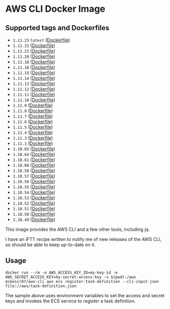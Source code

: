 # AWS CLI Docker Image

## Supported tags and Dockerfiles

- `1.11.23` `latest` ([Dockerfile](https://github.com/mikesir87/aws-cli-docker/blob/1.11.23/Dockerfile))
- `1.11.22` ([Dockerfile](https://github.com/mikesir87/aws-cli-docker/blob/1.11.22/Dockerfile))
- `1.11.21` ([Dockerfile](https://github.com/mikesir87/aws-cli-docker/blob/1.11.21/Dockerfile))
- `1.11.20` ([Dockerfile](https://github.com/mikesir87/aws-cli-docker/blob/1.11.20/Dockerfile))
- `1.11.18` ([Dockerfile](https://github.com/mikesir87/aws-cli-docker/blob/1.11.18/Dockerfile))
- `1.11.16` ([Dockerfile](https://github.com/mikesir87/aws-cli-docker/blob/1.11.16/Dockerfile))
- `1.11.15` ([Dockerfile](https://github.com/mikesir87/aws-cli-docker/blob/1.11.15/Dockerfile))
- `1.11.14` ([Dockerfile](https://github.com/mikesir87/aws-cli-docker/blob/1.11.14/Dockerfile))
- `1.11.13` ([Dockerfile](https://github.com/mikesir87/aws-cli-docker/blob/1.11.13/Dockerfile))
- `1.11.12` ([Dockerfile](https://github.com/mikesir87/aws-cli-docker/blob/1.11.12/Dockerfile))
- `1.11.11` ([Dockerfile](https://github.com/mikesir87/aws-cli-docker/blob/1.11.11/Dockerfile))
- `1.11.10` ([Dockerfile](https://github.com/mikesir87/aws-cli-docker/blob/1.11.10/Dockerfile))
- `1.11.9`  ([Dockerfile](https://github.com/mikesir87/aws-cli-docker/blob/1.11.9/Dockerfile))
- `1.11.8`  ([Dockerfile](https://github.com/mikesir87/aws-cli-docker/blob/1.11.8/Dockerfile))
- `1.11.7`  ([Dockerfile](https://github.com/mikesir87/aws-cli-docker/blob/1.11.7/Dockerfile))
- `1.11.6`  ([Dockerfile](https://github.com/mikesir87/aws-cli-docker/blob/1.11.6/Dockerfile))
- `1.11.5`  ([Dockerfile](https://github.com/mikesir87/aws-cli-docker/blob/1.11.5/Dockerfile))
- `1.11.4`  ([Dockerfile](https://github.com/mikesir87/aws-cli-docker/blob/1.11.4/Dockerfile))
- `1.11.3`  ([Dockerfile](https://github.com/mikesir87/aws-cli-docker/blob/1.11.3/Dockerfile))
- `1.11.1`  ([Dockerfile](https://github.com/mikesir87/aws-cli-docker/blob/1.11.1/Dockerfile))
- `1.10.65` ([Dockerfile](https://github.com/mikesir87/aws-cli-docker/blob/1.10.65/Dockerfile))
- `1.10.64` ([Dockerfile](https://github.com/mikesir87/aws-cli-docker/blob/1.10.64/Dockerfile))
- `1.10.61` ([Dockerfile](https://github.com/mikesir87/aws-cli-docker/blob/1.10.61/Dockerfile))
- `1.10.60` ([Dockerfile](https://github.com/mikesir87/aws-cli-docker/blob/1.10.60/Dockerfile))
- `1.10.58` ([Dockerfile](https://github.com/mikesir87/aws-cli-docker/blob/1.10.58/Dockerfile))
- `1.10.57` ([Dockerfile](https://github.com/mikesir87/aws-cli-docker/blob/1.10.57/Dockerfile))
- `1.10.56` ([Dockerfile](https://github.com/mikesir87/aws-cli-docker/blob/1.10.56/Dockerfile))
- `1.10.55` ([Dockerfile](https://github.com/mikesir87/aws-cli-docker/blob/1.10.55/Dockerfile))
- `1.10.54` ([Dockerfile](https://github.com/mikesir87/aws-cli-docker/blob/1.10.54/Dockerfile))
- `1.10.53` ([Dockerfile](https://github.com/mikesir87/aws-cli-docker/blob/1.10.53/Dockerfile))
- `1.10.52` ([Dockerfile](https://github.com/mikesir87/aws-cli-docker/blob/1.10.52/Dockerfile))
- `1.10.51` ([Dockerfile](https://github.com/mikesir87/aws-cli-docker/blob/1.10.51/Dockerfile))
- `1.10.50` ([Dockerfile](https://github.com/mikesir87/aws-cli-docker/blob/1.10.50/Dockerfile))
- `1.10.49` ([Dockerfile](https://github.com/mikesir87/aws-cli-docker/blob/1.10.49/Dockerfile))


This image provides the AWS CLI and a few other tools, including jq.

I have an IFTT recipe written to notify me of new releases of the AWS CLI, so should be able to keep up-to-date on it.

## Usage

```
docker run --rm -e AWS_ACCESS_KEY_ID=my-key-id -e AWS_SECRET_ACCESS_KEY=my-secret-access-key -v $(pwd):/aws mikesir87/aws-cli aws ecs register-task-definition --cli-input-json file://aws/task-definition.json
```

The sample above uses environment variables to set the access and secret keys and invokes the ECS service to register a task definition.


